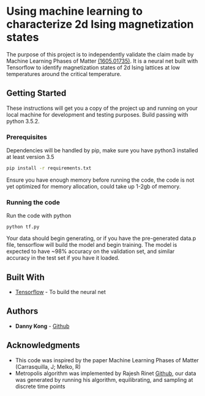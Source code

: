 # Using machine learning to characterize 2d Ising magnetization states

The purpose of this project is to independently validate the claim made by Machine Learning Phases of Matter [(1605.01735)](https://arxiv.org/pdf/1703.05334.pdf).
It is a neural net built with Tensorflow to identify magnetization states of 2d Ising lattices at low temperatures around the critical temperature.

## Getting Started

These instructions will get you a copy of the project up and running on your local machine for development and testing purposes. Build passing with python 3.5.2.

### Prerequisites

Dependencies will be handled by pip, make sure you have python3 installed at least version 3.5

```bash
pip install -r requirements.txt
```

Ensure you have enough memory before running the code, the code is not yet optimized for memory allocation, could take up 1-2gb of memory.

### Running the code
Run the code with python

```
python tf.py
```

Your data should begin generating, or if you have the pre-generated data.p file, tensorflow will build the model and begin training.
The model is expected to have ~98% accuracy on the validation set, and similar accuracy in the test set if you have it loaded.

## Built With

* [Tensorflow](https://www.tensorflow.org/) - To build the neural net

## Authors

* **Danny Kong** - [Github](https://github.com/dannykong12)


## Acknowledgments

* This code was inspired by the paper Machine Learning Phases of Matter (Carrasquilla, J; Melko, R)
* Metropolis algorithm was implemented by Rajesh Rinet [Github](https://github.com/rajeshrinet/compPhy/tree/master/ising), our data was generated by running his algorithm, equilibrating, and sampling at discrete time points
